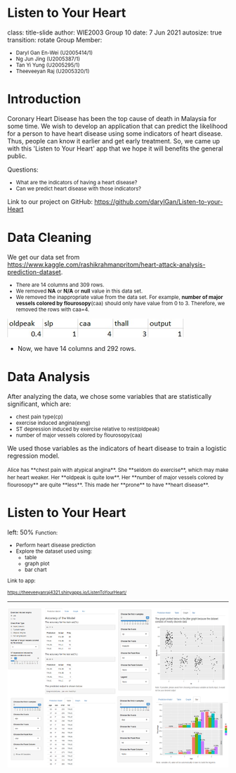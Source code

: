Listen to Your Heart
========================================================
class: title-slide
author: WIE2003 Group 10
date: 7 Jun 2021
autosize: true
transition: rotate
Group Member:
<small>
- Daryl Gan En-Wei (U2005414/1)
- Ng Jun Jing (U2005387/1)
- Tan Yi Yung (U2005295/1)
- Theeveeyan Raj (U2005320/1)
</small>

Introduction
========================================================

Coronary Heart Disease has been the top cause of death in Malaysia for some time. We wish to develop an application that can predict the likelihood for a person to have heart disease using some indicators of heart disease. Thus, people can know it earlier and get early treatment. So,
we came up with this 'Listen to Your Heart' app that we hope it will benefits the general public.

Questions:
<small>
- What are the indicators of having a heart disease? 
- Can we predict heart disease with those indicators?
</small>

Link to our project on GitHub: <https://github.com/darylGan/Listen-to-your-Heart>

Data Cleaning
========================================================

We get our data set from <https://www.kaggle.com/rashikrahmanpritom/heart-attack-analysis-prediction-dataset>.
<small>
- There are 14 columns and 309 rows.
- We removed **NA** or **N/A** or **null** value in this data set.
- We removed the inappropriate value from the data set. For example, **number of major vessels colored by flourosopy**(caa) should only have value from 0 to 3. Therefore, we removed the rows with caa=4.
</small>

![e](https://raw.githubusercontent.com/darylGan/Heart-Attack-Analysis/main/caa4.jpg)


- Now, we have 14 columns and 292 rows.


Data Analysis
========================================================

After analyzing the data, we chose some variables that are statistically significant, which are:
<small>
  - chest pain type(cp)
  - exercise induced angina(exng)
  - ST depression induced by exercise relative to rest(oldpeak)
  - number of major vessels colored by flourosopy(caa)
</small>

We used those variables as the indicators of heart disease to train a logistic regression model.

<small>
Alice has **chest pain with atypical angina**. She **seldom do exercise**, which may make her heart weaker. Her **oldpeak is quite low**. Her **number of major vessels colored by flourosopy** are quite **less**. This made her **prone** to have **heart disease**.
</small>

Listen to Your Heart
========================================================
left: 50%
<small>
Function: 
- Perform heart disease prediction
- Explore the dataset used using:
  - table
  - graph plot
  - bar chart

Link to app: 

<small><https://theeveeyanraj4321.shinyapps.io/ListenToYourHeart/></small>

</small>

***

![App preview](https://raw.githubusercontent.com/darylGan/Heart-Attack-Analysis/main/App_screenshot.png)

